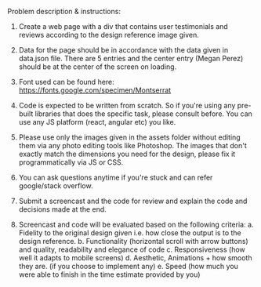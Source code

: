 

Problem description & instructions:

1. Create a web page with a div that contains user testimonials and reviews according to the design reference image given.

2. Data for the page should be in accordance with the data given in data.json file. There are 5 entries and the center entry  (Megan Perez) should be at the center of the screen on loading.

3. Font used can be found here: https://fonts.google.com/specimen/Montserrat

4. Code is expected to be written from scratch. So if you're using any pre-built libraries that does the specific task, please consult before. You can use any JS platform (react, angular etc) you like.

5. Please use only the images given in the assets folder without editing them via any photo editing tools like Photoshop. The images that don't exactly match the dimensions you need for the design, please fix it programmatically via JS or CSS.

6. You can ask questions anytime if you're stuck and can refer google/stack overflow.

7. Submit a screencast and the code for review and explain the code and decisions made at the end.

8. Screencast and code will be evaluated based on the following criteria:
a. Fidelity to the original design given i.e. how close the output is to the design reference.
b. Functionality (horizontal scroll with arrow buttons) and quality, readability and elegance of code
c. Responsiveness (how well it adapts to mobile screens)
d. Aesthetic, Animations + how smooth they are. (if you choose to implement any)
e. Speed (how much you were able to finish in the time estimate provided by you)



